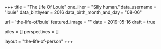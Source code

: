 +++
title     			= "The Life Of Louie"
one_liner 			= "Silly human."
data_username		= "louie"
data_birthyear  = 2016
data_birth_month_and_day = "08-06"

url 		  			= 'the-life-of/louie'
featured_image 	= ""
date 						= 2019-05-16
draft 					= true

piles 					= []
perspectives 		= []

layout 					= "the-life-of-person"
+++

